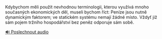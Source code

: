 
Kdybychom měli použít nevhodnou terminologii, kterou využívá mnoho současných ekonomických děl, museli bychom říct: Peníze jsou nutně dynamickým faktorem; ve statickém systému nemají žádné místo. Vždyť již sám pojem tržního hospodářství bez peněz odporuje sám sobě.

[🔊 Poslechnout audio](/data/7-paragraphs/audio/chapter_48/para_005-Kdybychom-mli-pout-nevhodnou-terminologii-kter.mp3)
